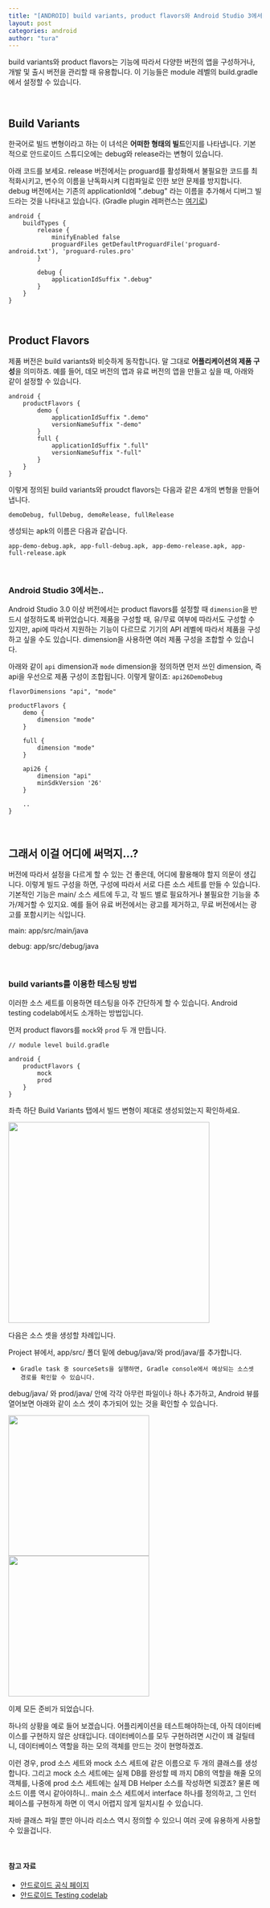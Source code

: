 ```yaml
---
title: "[ANDROID] build variants, product flavors와 Android Studio 3에서 달라진 점"
layout: post
categories: android
author: "tura"
---
```


build variants와 product flavors는 기능에 따라서 다양한 버전의 앱을 구성하거나, 개발 및 출시 버전을 관리할 때 유용합니다.
이 기능들은 module 레벨의 build.gradle에서 설정할 수 있습니다.

<br/>

## Build Variants

한국어로 빌드 변형이라고 하는 이 녀석은 **어떠한 형태의 빌드**인지를 나타냅니다.
기본적으로 안드로이드 스튜디오에는 debug와 release라는 변형이 있습니다.

아래 코드를 보세요. release 버전에서는 proguard를 활성화해서 불필요한 코드를 최적화시키고,
변수의 이름을 난독화시켜 디컴파일로 인한 보안 문제를 방지합니다. debug 버전에서는 기존의 applicationId에 ".debug" 라는 이름을 추가해서
디버그 빌드라는 것을 나타내고 있습니다. (Gradle plugin 레퍼런스는 [여기로](http://google.github.io/android-gradle-dsl/current/index.html))

```
android {
    buildTypes {
        release {
            minifyEnabled false
            proguardFiles getDefaultProguardFile('proguard-android.txt'), 'proguard-rules.pro'
        }

        debug {
            applicationIdSuffix ".debug"
        }
    }
}
```

<br/>

## Product Flavors

제품 버전은 build variants와 비슷하게 동작합니다. 말 그대로 **어플리케이션의 제품 구성**을 의미하죠.
예를 들어, 데모 버전의 앱과 유료 버전의 앱을 만들고 싶을 때, 아래와 같이 설정할 수 있습니다.

```
android {
    productFlavors {
        demo {
            applicationIdSuffix ".demo"
            versionNameSuffix "-demo"
        }
        full {
            applicationIdSuffix ".full"
            versionNameSuffix "-full"
        }
    }
}
```

이렇게 정의된 build variants와 proudct flavors는 다음과 같은 4개의 변형을 만들어 냅니다.

`demoDebug, fullDebug, demoRelease, fullRelease`

생성되는 apk의 이름은 다음과 같습니다.

`app-demo-debug.apk, app-full-debug.apk, app-demo-release.apk, app-full-release.apk`

<br/>

### Android Studio 3에서는..

Android Studio 3.0 이상 버전에서는 product flavors를 설정할 때 `dimension`을 반드시 설정하도록 바뀌었습니다.
제품을 구성할 때, 유/무료 여부에 따라서도 구성할 수 있지만, api에 따라서 지원하는 기능이 다르므로 기기의 API 레벨에 따라서 제품을 구성하고 싶을 수도 있습니다.
dimension을 사용하면 여러 제품 구성을 조합할 수 있습니다.

아래와 같이 `api` dimension과 `mode` dimension을 정의하면 먼저 쓰인 dimension, 즉 api을 우선으로 제품 구성이 조합됩니다.
이렇게 말이죠: `api26DemoDebug`

```
flavorDimensions "api", "mode"

productFlavors {
    demo {
        dimension "mode"
    }

    full {
        dimension "mode"
    }

    api26 {
        dimension "api"
        minSdkVersion '26'
    }

    ..
}
```



<br/>

## 그래서 이걸 어디에 써먹지...?

버전에 따라서 설정을 다르게 할 수 있는 건 좋은데, 어디에 활용해야 할지 의문이 생깁니다.
이렇게 빌드 구성을 하면, 구성에 따라서 서로 다른 소스 세트를 만들 수 있습니다. 기본적인 기능은 main/ 소스 세트에 두고,
각 빌드 별로 필요하거나 불필요한 기능을 추가/제거할 수 있지요. 예를 들어 유료 버전에서는 광고를 제거하고, 무료 버전에서는 광고를 포함시키는 식입니다.

main: app/src/main/java

debug: app/src/debug/java

<br/>

### build variants를 이용한 테스팅 방법

이러한 소스 세트를 이용하면 테스팅을 아주 간단하게 할 수 있습니다. Android testing codelab에서도 소개하는 방법입니다.

먼저 product flavors를 `mock`와 `prod` 두 개 만듭니다.

```
// module level build.gradle

android {
    productFlavors {
        mock
        prod
    }
}
```

좌측 하단 Build Variants 탭에서 빌드 변형이 제대로 생성되었는지 확인하세요.

<img src="/images/2017/android-build-variants-product-flavors/build-variants.png" width="400" />


다음은 소스 셋을 생성할 차례입니다.

Project 뷰에서, app/src/ 폴더 밑에 debug/java/와 prod/java/를 추가합니다.

 * `Gradle task 중 sourceSets을 실행하면, Gradle console에서 예상되는 소스셋 경로를 확인할 수 있습니다.`

debug/java/ 와 prod/java/ 안에 각각 아무런 파일이나 하나 추가하고, Android 뷰를 열어보면 아래와 같이 소스 셋이 추가되어 있는 것을 확인할 수 있습니다.

<img src="/images/2017/android-build-variants-product-flavors/mock-debug.png" width="280" />
<img src="/images/2017/android-build-variants-product-flavors/prod-debug.png" width="280" />

이제 모든 준비가 되었습니다.

하나의 상황을 예로 들어 보겠습니다. 어플리케이션을 테스트해야하는데, 아직 데이터베이스를 구현하지 않은 상태입니다.
데이터베이스를 모두 구현하려면 시간이 꽤 걸릴테니, 데이터베이스 역할을 하는 모의 객체를 만드는 것이 현명하겠죠.

이런 경우, prod 소스 세트와 mock 소스 세트에 같은 이름으로 두 개의 클래스를 생성합니다.
그리고 mock 소스 세트에는 실제 DB를 완성할 떼 까지 DB의 역할을 해줄 모의 객체를,
나중에 prod 소스 세트에는 실제 DB Helper 소스를 작성하면 되겠죠? 물론 메소드 이름 역시 같아야하니..
main 소스 세트에서 interface 하나를 정의하고, 그 인터페이스를 구현하게 하면 이 역시 어렵지 않게 일치시킬 수 있습니다.

자바 클래스 파일 뿐만 아니라 리소스 역시 정의할 수 있으니 여러 곳에 유용하게 사용할 수 있을겁니다.

<br/>

#### 참고 자료
 - [안드로이드 공식 페이지](https://developer.android.com/studio/build/build-variants.html)
 - [안드로이드 Testing codelab](https://codelabs.developers.google.com/codelabs/android-testing/index.html?index=..%2F..%2Findex#0)
